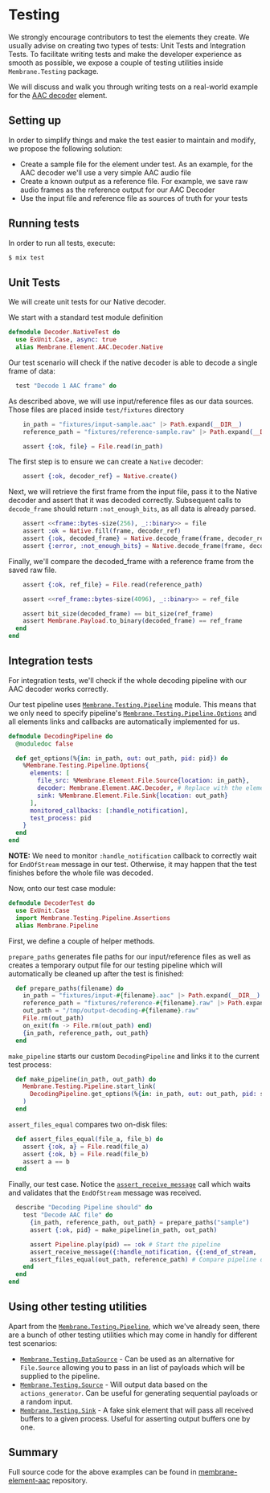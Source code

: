 # Testing

We strongly encourage contributors to test the elements they create.
We usually advise on creating two types of tests: Unit Tests and Integration Tests.
To facilitate writing tests and make the developer experience as smooth as possible, we expose a couple of testing utilities inside `Membrane.Testing` package.

We will discuss and walk you through writing tests on a real-world example for the [AAC decoder](https://github.com/membraneframework/membrane-element-aac) element.

## Setting up

In order to simplify things and make the test easier to maintain and modify, we propose the following solution:

- Create a sample file for the element under test. As an example, for the AAC decoder we'll use a very simple AAC audio file
- Create a known output as a reference file. For example, we save raw audio frames as the reference output for our AAC Decoder
- Use the input file and reference file as sources of truth for your tests

## Running tests

In order to run all tests, execute:

```sh
$ mix test
```

## Unit Tests

We will create unit tests for our Native decoder.

We start with a standard test module definition

```elixir
defmodule Decoder.NativeTest do
  use ExUnit.Case, async: true
  alias Membrane.Element.AAC.Decoder.Native
```

Our test scenario will check if the native decoder is able to decode a single frame of data:

```elixir
  test "Decode 1 AAC frame" do
```

As described above, we will use input/reference files as our data sources. Those files are placed inside `test/fixtures` directory

```elixir
    in_path = "fixtures/input-sample.aac" |> Path.expand(__DIR__)
    reference_path = "fixtures/reference-sample.raw" |> Path.expand(__DIR__)

    assert {:ok, file} = File.read(in_path)
```

The first step is to ensure we can create a `Native` decoder:

```elixir
    assert {:ok, decoder_ref} = Native.create()
```

Next, we will retrieve the first frame from the input file, pass it to the Native decoder and assert that it was decoded correctly. Subsequent calls to `decode_frame` should return `:not_enough_bits`, as all data is already parsed.

```elixir
    assert <<frame::bytes-size(256), _::binary>> = file
    assert :ok = Native.fill(frame, decoder_ref)
    assert {:ok, decoded_frame} = Native.decode_frame(frame, decoder_ref)
    assert {:error, :not_enough_bits} = Native.decode_frame(frame, decoder_ref)
```

Finally, we'll compare the decoded_frame with a reference frame from the saved raw file.

```elixir
    assert {:ok, ref_file} = File.read(reference_path)

    assert <<ref_frame::bytes-size(4096), _::binary>> = ref_file

    assert bit_size(decoded_frame) == bit_size(ref_frame)
    assert Membrane.Payload.to_binary(decoded_frame) == ref_frame
  end
end
```

## Integration tests

For integration tests, we'll check if the whole decoding pipeline with our AAC decoder works correctly.

Our test pipeline uses [`Membrane.Testing.Pipeline`](https://hexdocs.pm/membrane_core/Membrane.Testing.Pipeline.html) module. This means that we only need to specify pipeline's [`Membrane.Testing.Pipeline.Options`](https://hexdocs.pm/membrane_core/Membrane.Testing.Pipeline.Options.html) and all elements links and callbacks are automatically implemented for us.

```elixir
defmodule DecodingPipeline do
  @moduledoc false

  def get_options(%{in: in_path, out: out_path, pid: pid}) do
    %Membrane.Testing.Pipeline.Options{
      elements: [
        file_src: %Membrane.Element.File.Source{location: in_path},
        decoder: Membrane.Element.AAC.Decoder, # Replace with the element you're testing
        sink: %Membrane.Element.File.Sink{location: out_path}
      ],
      monitored_callbacks: [:handle_notification],
      test_process: pid
    }
  end
end
```

**NOTE:** We need to monitor `:handle_notification` callback to correctly wait for `EndOfStream` message in our test. Otherwise, it may happen that the test finishes before the whole file was decoded.

Now, onto our test case module:

```elixir
defmodule DecoderTest do
  use ExUnit.Case
  import Membrane.Testing.Pipeline.Assertions
  alias Membrane.Pipeline
```

First, we define a couple of helper methods.

`prepare_paths` generates file paths for our input/reference files as well as creates a temporary output file for our testing pipeline which will automatically be cleaned up after the test is finished:

```elixir
  def prepare_paths(filename) do
    in_path = "fixtures/input-#{filename}.aac" |> Path.expand(__DIR__)
    reference_path = "fixtures/reference-#{filename}.raw" |> Path.expand(__DIR__)
    out_path = "/tmp/output-decoding-#{filename}.raw"
    File.rm(out_path)
    on_exit(fn -> File.rm(out_path) end)
    {in_path, reference_path, out_path}
  end
```

`make_pipeline` starts our custom `DecodingPipeline` and links it to the current test process:

```elixir
  def make_pipeline(in_path, out_path) do
    Membrane.Testing.Pipeline.start_link(
      DecodingPipeline.get_options(%{in: in_path, out: out_path, pid: self()})
    )
  end
```

`assert_files_equal` compares two on-disk files:

```elixir
  def assert_files_equal(file_a, file_b) do
    assert {:ok, a} = File.read(file_a)
    assert {:ok, b} = File.read(file_b)
    assert a == b
  end
```

Finally, our test case.
Notice the [`assert_receive_message`](https://hexdocs.pm/membrane_core/Membrane.Testing.Pipeline.Assertions.html) call which waits and validates that the `EndOfStream` message was received.

```elixir
  describe "Decoding Pipeline should" do
    test "Decode AAC file" do
      {in_path, reference_path, out_path} = prepare_paths("sample")
      assert {:ok, pid} = make_pipeline(in_path, out_path)

      assert Pipeline.play(pid) == :ok # Start the pipeline
      assert_receive_message({:handle_notification, {{:end_of_stream, :input}, :sink}}, 3000) # Wait for EndOfStream message
      assert_files_equal(out_path, reference_path) # Compare pipeline output with reference file
    end
  end
end
```

## Using other testing utilities

Apart from the [`Membrane.Testing.Pipeline`](https://hexdocs.pm/membrane_core/Membrane.Testing.Pipeline.html), which we've already seen, there are a bunch of other testing utilities which may come in handly for different test scenarios:

- [`Membrane.Testing.DataSource`](https://hexdocs.pm/membrane_core/Membrane.Testing.DataSource.html) - Can be used as an alternative for `File.Source` allowing you to pass in an list of payloads which will be supplied to the pipeline.
- [`Membrane.Testing.Source`](https://hexdocs.pm/membrane_core/Membrane.Testing.Source.html) - Will output data based on the `actions_generator`. Can be useful for generating sequential payloads or a random input.
- [`Membrane.Testing.Sink`](https://hexdocs.pm/membrane_core/Membrane.Testing.Sink.html) - A fake sink element that will pass all received buffers to a given process. Useful for asserting output buffers one by one.

## Summary

Full source code for the above examples can be found in [membrane-element-aac](https://github.com/membraneframework/membrane-element-aac/tree/master/test) repository.
